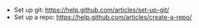* Set up git: https://help.github.com/articles/set-up-git/
* Set up a repo: https://help.github.com/articles/create-a-repo/
